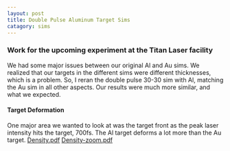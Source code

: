 ```yaml
---
layout: post
title: Double Pulse Aluminum Target Sims
catagory: sims
---
```


### Work for the upcoming experiment at the Titan Laser facility
We had some major issues between our original Al and Au sims. We realized that our targets in the different sims were different thicknesses, which is a problem. So, I reran the double pulse 30-30 sim with Al, matching the Au sim in all other aspects. Our results were much more similar, and what we expected.

#### Target Deformation
One major area we wanted to look at was the target front as the peak laser intensity hits the target, 700fs. The Al target deforms a lot more than the Au target.
[Density.pdf](https://github.com/ntamminga1/ntamminga1.github.io/images/Density.pdf)
[Density-zoom.pdf](https://github.com/ntamminga1/ntamminga1.github.io/images/Density-zoom.pdf)

